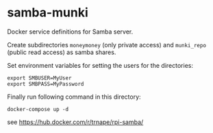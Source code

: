 # samba-munki

Docker service definitions for Samba server.

Create subdirectories `moneymoney` (only private access) and `munki_repo` (public read access) as samba shares.

Set environment variables for setting the users for the directories:

```
export SMBUSER=MyUser
export SMBPASS=MyPassword
```

Finally run following command in this directory: 

```
docker-compose up -d
```

see https://hub.docker.com/r/trnape/rpi-samba/
